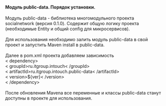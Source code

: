<h4> Модуль public-data. Порядок установки.
</h4>
<div>
Модуль public-data - библиотека многомодульного проекта socialnetwork (версия 0.1.0). Содержит общую логику проекта (необходимые Entity и общий config для микросервисов).
</div>
<br>
<div>
Для использования необходимо залить модуль public-data в свой проект и запустить Maven install в public-data. 
</div>
<br>
<div>
Далее в pom.xml проекта добавляем зависимость
</div>
 < dependency> <br>
            < groupId>ru.itgroup.intouch< /groupId> <br>
            < artifactId>ru.itgroup.intouch.public-data< /artifactId> <br>
            < version>${ver}< /version> <br>
        < /dependency> <br>
<br>
После обновления Mavena все переменные и классы public-data станут доступны в проекте для использования.
